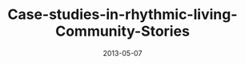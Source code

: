 ---
layout: music 
title: "Case-studies-in-rhythmic-living-Community-Stories"
series: "Rhythm"
date: 2013-05-07 
description: "People in our community share their rhythms"
audio: "http://www.crossroads.net/players/media/hq/rhythm03.mp3"
audio-duration: "44:38"
src: "http://www.crossroads.net/players/media/mediumHz/190x110_RHYTHM.jpg"
---